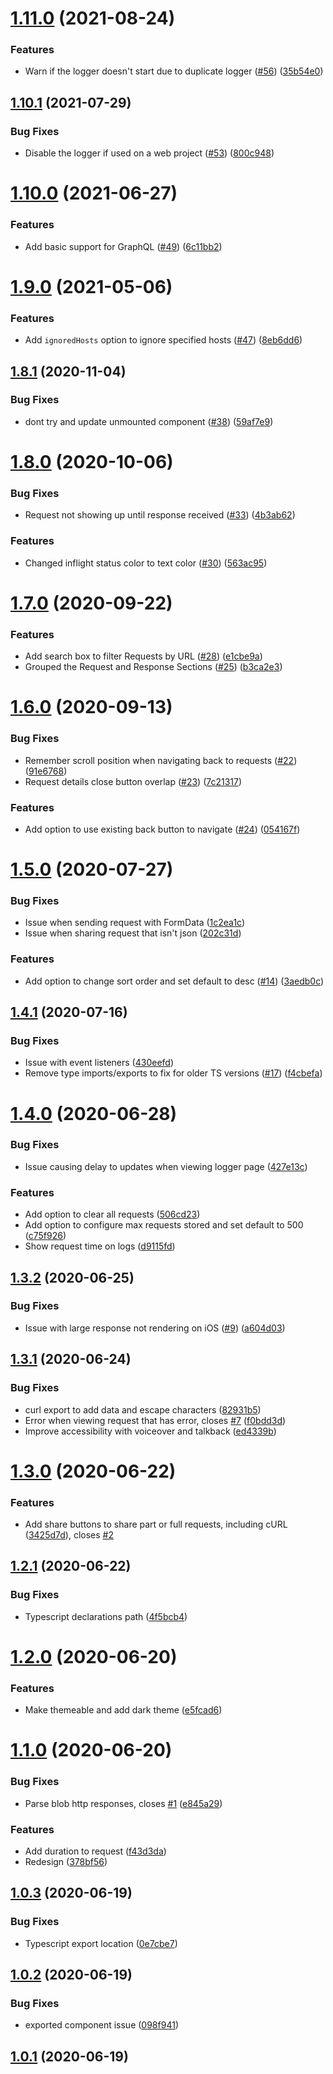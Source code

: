 # [1.11.0](https://github.com/alexbrazier/react-native-network-logger/compare/v1.10.1...v1.11.0) (2021-08-24)


### Features

* Warn if the logger doesn't start due to duplicate logger ([#56](https://github.com/alexbrazier/react-native-network-logger/issues/56)) ([35b54e0](https://github.com/alexbrazier/react-native-network-logger/commit/35b54e08c33e4a32ff61d253fecd82697abbca69))

## [1.10.1](https://github.com/alexbrazier/react-native-network-logger/compare/v1.10.0...v1.10.1) (2021-07-29)


### Bug Fixes

* Disable the logger if used on a web project ([#53](https://github.com/alexbrazier/react-native-network-logger/issues/53)) ([800c948](https://github.com/alexbrazier/react-native-network-logger/commit/800c94872219922c35a633fa53046fd43a29a09b))

# [1.10.0](https://github.com/alexbrazier/react-native-network-logger/compare/v1.9.0...v1.10.0) (2021-06-27)


### Features

* Add basic support for GraphQL ([#49](https://github.com/alexbrazier/react-native-network-logger/issues/49)) ([6c11bb2](https://github.com/alexbrazier/react-native-network-logger/commit/6c11bb2b7b887fa75aead0fde44523aced84d62b))

# [1.9.0](https://github.com/alexbrazier/react-native-network-logger/compare/v1.8.1...v1.9.0) (2021-05-06)


### Features

* Add `ignoredHosts` option to ignore specified hosts ([#47](https://github.com/alexbrazier/react-native-network-logger/issues/47)) ([8eb6dd6](https://github.com/alexbrazier/react-native-network-logger/commit/8eb6dd6c2d953d5bb1f92bab9eac8a1f289af39b))

## [1.8.1](https://github.com/alexbrazier/react-native-network-logger/compare/v1.8.0...v1.8.1) (2020-11-04)


### Bug Fixes

* dont try and update unmounted component ([#38](https://github.com/alexbrazier/react-native-network-logger/issues/38)) ([59af7e9](https://github.com/alexbrazier/react-native-network-logger/commit/59af7e95af79463efe7d7540b76e4110b1af5dca))

# [1.8.0](https://github.com/alexbrazier/react-native-network-logger/compare/v1.7.0...v1.8.0) (2020-10-06)


### Bug Fixes

* Request not showing up until response received ([#33](https://github.com/alexbrazier/react-native-network-logger/issues/33)) ([4b3ab62](https://github.com/alexbrazier/react-native-network-logger/commit/4b3ab62d3279d4917f1c0a159f6d1cb03ea70812))


### Features

* Changed inflight status color to text color ([#30](https://github.com/alexbrazier/react-native-network-logger/issues/30)) ([563ac95](https://github.com/alexbrazier/react-native-network-logger/commit/563ac95ba685ecd784379f3cb8656625ea3abd48))

# [1.7.0](https://github.com/alexbrazier/react-native-network-logger/compare/v1.6.0...v1.7.0) (2020-09-22)


### Features

* Add search box to filter Requests by URL ([#28](https://github.com/alexbrazier/react-native-network-logger/issues/28)) ([e1cbe9a](https://github.com/alexbrazier/react-native-network-logger/commit/e1cbe9adef14b5297cb5b54584b98c8f9173e64c))
* Grouped the Request and Response Sections ([#25](https://github.com/alexbrazier/react-native-network-logger/issues/25)) ([b3ca2e3](https://github.com/alexbrazier/react-native-network-logger/commit/b3ca2e30cbbc4102b7be1b03d164c8a019226658))

# [1.6.0](https://github.com/alexbrazier/react-native-network-logger/compare/v1.5.0...v1.6.0) (2020-09-13)


### Bug Fixes

* Remember scroll position when navigating back to requests ([#22](https://github.com/alexbrazier/react-native-network-logger/issues/22)) ([91e6768](https://github.com/alexbrazier/react-native-network-logger/commit/91e67682c25b562339d28316876b34cf953902a1))
* Request details close button overlap ([#23](https://github.com/alexbrazier/react-native-network-logger/issues/23)) ([7c21317](https://github.com/alexbrazier/react-native-network-logger/commit/7c21317a2073160bdff17fd930ac4ecc27b4c3de))


### Features

* Add option to use existing back button to navigate ([#24](https://github.com/alexbrazier/react-native-network-logger/issues/24)) ([054167f](https://github.com/alexbrazier/react-native-network-logger/commit/054167f67303c1b3cdb18710d477211811c4e760))

# [1.5.0](https://github.com/alexbrazier/react-native-network-logger/compare/v1.4.1...v1.5.0) (2020-07-27)


### Bug Fixes

* Issue when sending request with FormData ([1c2ea1c](https://github.com/alexbrazier/react-native-network-logger/commit/1c2ea1ce7aa30f2836c10747033dab6a63215b10))
* Issue when sharing request that isn't json ([202c31d](https://github.com/alexbrazier/react-native-network-logger/commit/202c31dae94f05b0f56f7e74be3c7e0e30f3933a))


### Features

* Add option to change sort order and set default to desc ([#14](https://github.com/alexbrazier/react-native-network-logger/issues/14)) ([3aedb0c](https://github.com/alexbrazier/react-native-network-logger/commit/3aedb0c1effc3d3bd7b5f9c95aac28050f482d5b))

## [1.4.1](https://github.com/alexbrazier/react-native-network-logger/compare/v1.4.0...v1.4.1) (2020-07-16)


### Bug Fixes

* Issue with event listeners ([430eefd](https://github.com/alexbrazier/react-native-network-logger/commit/430eefd79477966edb22c1e395b122aac0f4d8fa))
* Remove type imports/exports to fix for older TS versions ([#17](https://github.com/alexbrazier/react-native-network-logger/issues/17)) ([f4cbefa](https://github.com/alexbrazier/react-native-network-logger/commit/f4cbefa7afe0988818134482b6d0ea46ae77efcd))

# [1.4.0](https://github.com/alexbrazier/react-native-network-logger/compare/v1.3.2...v1.4.0) (2020-06-28)


### Bug Fixes

* Issue causing delay to updates when viewing logger page ([427e13c](https://github.com/alexbrazier/react-native-network-logger/commit/427e13ce017137ab6c6be05ac51b647b443ffe86))


### Features

* Add option to clear all requests ([506cd23](https://github.com/alexbrazier/react-native-network-logger/commit/506cd23769f9ef02b4b299abd0a9fd426b0fc628))
* Add option to configure max requests stored and set default to 500 ([c75f926](https://github.com/alexbrazier/react-native-network-logger/commit/c75f926d478323bea46348ba9de77277c3e66fca))
* Show request time on logs ([d9115fd](https://github.com/alexbrazier/react-native-network-logger/commit/d9115fd2b2cbb12b88f885248d6496d4e1cd0888))

## [1.3.2](https://github.com/alexbrazier/react-native-network-logger/compare/v1.3.1...v1.3.2) (2020-06-25)


### Bug Fixes

* Issue with large response not rendering on iOS ([#9](https://github.com/alexbrazier/react-native-network-logger/issues/9)) ([a604d03](https://github.com/alexbrazier/react-native-network-logger/commit/a604d039ed7549e2557d98a902fdf49f279a2048))

## [1.3.1](https://github.com/alexbrazier/react-native-network-logger/compare/v1.3.0...v1.3.1) (2020-06-24)


### Bug Fixes

* curl export to add data and escape characters ([82931b5](https://github.com/alexbrazier/react-native-network-logger/commit/82931b5817714a6c231fdd7d845bc0383a46bd4a))
* Error when viewing request that has error, closes [#7](https://github.com/alexbrazier/react-native-network-logger/issues/7) ([f0bdd3d](https://github.com/alexbrazier/react-native-network-logger/commit/f0bdd3d4735b5329fe844d27e2754783731f3478))
* Improve accessibility with voiceover and talkback ([ed4339b](https://github.com/alexbrazier/react-native-network-logger/commit/ed4339b022279dd0f154343dcc0761e646c88152))

# [1.3.0](https://github.com/alexbrazier/react-native-network-logger/compare/v1.2.1...v1.3.0) (2020-06-22)


### Features

* Add share buttons to share part or full requests, including cURL ([3425d7d](https://github.com/alexbrazier/react-native-network-logger/commit/3425d7d8923eebcf815b2dbb93f0fbfef6918c42)), closes [#2](https://github.com/alexbrazier/react-native-network-logger/issues/2)

## [1.2.1](https://github.com/alexbrazier/react-native-network-logger/compare/v1.2.0...v1.2.1) (2020-06-22)


### Bug Fixes

* Typescript declarations path ([4f5bcb4](https://github.com/alexbrazier/react-native-network-logger/commit/4f5bcb40f4a18ec3c20173d06a30cb7cb9b342b8))

# [1.2.0](https://github.com/alexbrazier/react-native-network-logger/compare/v1.1.0...v1.2.0) (2020-06-20)


### Features

* Make themeable and add dark theme ([e5fcad6](https://github.com/alexbrazier/react-native-network-logger/commit/e5fcad6492dc5a4e8674bac68a22c8a826018c76))

# [1.1.0](https://github.com/alexbrazier/react-native-network-logger/compare/v1.0.3...v1.1.0) (2020-06-20)


### Bug Fixes

* Parse blob http responses, closes [#1](https://github.com/alexbrazier/react-native-network-logger/issues/1) ([e845a29](https://github.com/alexbrazier/react-native-network-logger/commit/e845a29f6b9a70db2732189167c6ae44d7f5741d))


### Features

* Add duration to request ([f43d3da](https://github.com/alexbrazier/react-native-network-logger/commit/f43d3da45156ecd0fee7d3a33f61cae105176570))
* Redesign ([378bf56](https://github.com/alexbrazier/react-native-network-logger/commit/378bf56b1a11c4934f6e3b424058d704fbb043ab))



## [1.0.3](https://github.com/alexbrazier/react-native-network-logger/compare/v1.0.3...v1.1.0) (2020-06-19)


### Bug Fixes

* Typescript export location ([0e7cbe7](https://github.com/alexbrazier/react-native-network-logger/commit/0e7cbe76be6ef4be013cad27f94997462427d40a))



## [1.0.2](https://github.com/alexbrazier/react-native-network-logger/compare/v1.0.3...v1.1.0) (2020-06-19)


### Bug Fixes

* exported component issue ([098f941](https://github.com/alexbrazier/react-native-network-logger/commit/098f9411115abfe7334647dcd61d0b96107fc4ad))



## [1.0.1](https://github.com/alexbrazier/react-native-network-logger/compare/v1.0.3...v1.1.0) (2020-06-19)

